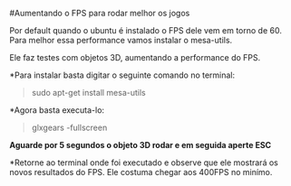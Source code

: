 #Aumentando o FPS para rodar melhor os jogos

Por default quando o ubuntu é instalado o FPS dele vem em torno de 60. Para melhor essa performance vamos instalar o mesa-utils.

Ele faz testes com objetos 3D, aumentando a performance do FPS.

*Para instalar basta digitar o seguinte comando no terminal:
>sudo apt-get install mesa-utils

*Agora basta executa-lo:
>glxgears -fullscreen

**Aguarde por 5 segundos o objeto 3D rodar e em seguida aperte ESC**

*Retorne ao terminal onde foi executado e observe que ele mostrará os novos resultados do FPS. Ele costuma chegar aos 400FPS no minímo.

